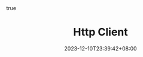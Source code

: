 ---
title: "Http Client"
description: 
date: 2023-12-10T23:39:42+08:00
image:
url:
math: true
comments: true
draft: false
categories:
---